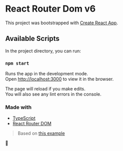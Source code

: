 # React Router Dom v6

This project was bootstrapped with [Create React App](https://github.com/facebook/create-react-app).

## Available Scripts

In the project directory, you can run:

### `npm start`

Runs the app in the development mode.\
Open [http://localhost:3000](http://localhost:3000) to view it in the browser.

The page will reload if you make edits.\
You will also see any lint errors in the console.


### Made with

 * [TypeScript](https://www.typescriptlang.org/)
 * [React Router DOM](https://reactrouter.com/)

> Based on [this example](https://stackblitz.com/github/remix-run/react-router/tree/main/examples/auth?file=src%2FApp.tsx)

:tada: